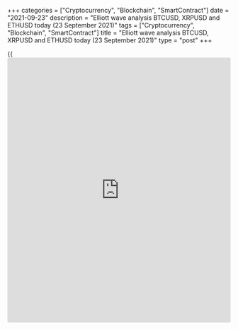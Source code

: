 +++
categories = ["Cryptocurrency", "Blockchain", "SmartContract"]
date = "2021-09-23"
description = "Elliott wave analysis BTCUSD, XRPUSD and ETHUSD today (23 September 2021)"
tags = ["Cryptocurrency", "Blockchain", "SmartContract"]
title = "Elliott wave analysis BTCUSD, XRPUSD and ETHUSD today (23 September 2021)"
type = "post"
+++

{{<iframe id="large-banner" src="https://www.bounty.group/#slide=8.0" width="100%" height="600" scrolling="no" style="border: 0px solid rgb(216, 221, 230); border-radius: 3px;">}}

2021-09-23

2021-09-23

Short-term forecast for BTCUSD, XRPUSD and ETHUSD 23.09.2021Roman Onegin

I welcome my readers!

I have prepared a short-term cryptocurrency forecast based on Elliott
wave analysis of Bitcoin, Ripple, and Ethereum. I offer entry signals to
trade each cryptocurrency.

The [cryptocurrency price](https://www.playgroundfx.com/blog/cryptocurrency-price/)s should continue declining.

The article covers the following subjects:

##  **Elliott wave Bitcoin analysis**

The BTCUSD market continues forming a descending impulse. Sub-waves 1
and 2 completed. There is unfolding the third wave as a bearish impulse
[1]-[2]-[3]-[4]-[5]. Sub-waves [1]-[2] must have completed, so the
market will continue declining in the down wave [3] to a level of
37233.00. Therefore, one should enter short trades at the current
levels.

### Trading plan for [BTCUSD][1] today:

Sell 44174.00, TP 37233.00

* * *

##  **Elliott wave Ripple analysis**

The XRPUSD market continues forming the bearish impulse wave. Sub-waves
1 and 2 have finished, and there is forming the initial part of the
third wave. There have completed sub-waves [1]-[2] and (1)-(2) of a
smaller degree. The Ripple price should be declining in wave (3) to a
level below 0.805. An approximate trajectory of the Ripple future price
movement is outlined in the chart.

### Trading plan for [XRPUSD][2] **** today:

Sell 1.005, TP 0.805

* * *

##  **Elliott wave Ethereum analysis**

The ETHUSD market is forming the initial part of the down impulse
1-2-3-4-5. It has been half-complete. The bearish impulse wave 3 is now
developing; it is composed of sub-waves [1]-[2]-[3]-[4]-[5]. Sub-wave
[3] should end at a level of 2520.00. Next, the price will go up a
little in correction [4] and continues declining in wave [5]. I
recommend selling the pair in the current situation.

### Trading plan for [ETHUSD][3] **** today:

Sell 3112.94, TP 2520.00

* * *

P.S. Did you like my article? Share it in social networks: it will be
the best “thank you" :)

Ask me questions and comment below. I’ll be glad to answer your
questions and give necessary explanations.

 **Useful links:**

  * I recommend trying to trade with a reliable broker [here][4]. The system allows you to trade by yourself or copy successful traders from all across the globe.
  * Use my promo-code BLOG for getting deposit bonus 50% on LiteForex platform. Just enter this code in the appropriate field while [depositing][5] your trading account.
  * Telegram chat for traders: <t.me/liteforexengchat>. We are sharing the signals and trading experience
  * Telegram channel with high-quality analytics, Forex reviews, training articles, and other useful things for traders <t.me/liteforex>

## Price chart of BTCUSD in real time mode

The content of this article reflects the author’s opinion and does not
necessarily reflect the official position of LiteForex. The material
published on this page is provided for informational purposes only and
should not be considered as the provision of investment advice for the
purposes of Directive 2004/39/EC.

Rate this article:

{{value}}

( {{count}} {{title}} )

   1. my.liteforex.com/trading/chart?symbol=BTCUSD
   2. my.liteforex.com/trading/chart?symbol=XRPUSD
   3. my.liteforex.com/trading/chart?symbol=ETHUSD
   4. my.liteforex.com/?category=analysts-opinions&slug=short-term-forecast-for-[BTC](https://www.playgroundfx.com/blog/who-is-the-creator-of-bitcoin/)usd-xrpusd-and-ethusd-23092021&openPopup=%2Fregistration%2Fpopup&utm_source=blog&utm_medium=article&utm_campaign=bonus
   5. my.liteforex.com/deposit/?category=analysts-opinions&slug=short-term-forecast-for-[BTC](https://www.playgroundfx.com/blog/who-is-the-creator-of-bitcoin/)usd-xrpusd-and-ethusd-23092021&promo_code=BLOG&utm_source=blog&utm_medium=article&utm_campaign=bonus